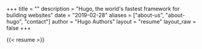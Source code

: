 +++
title = ""
description = "Hugo, the world's fastest framework for building websites"
date = "2019-02-28"
aliases = ["about-us", "about-hugo", "contact"]
author = "Hugo Authors"
layout = "resume"
layout_raw = false
+++

{{< resume >}}